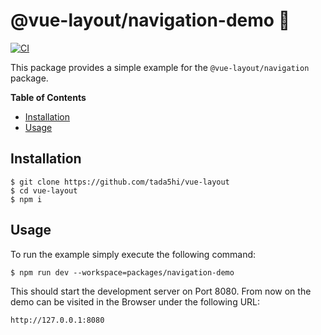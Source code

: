 # @vue-layout/navigation-demo 🧱

[![CI](https://github.com/Tada5hi/vue-layout/actions/workflows/main.yml/badge.svg)](https://github.com/Tada5hi/vue-layout/actions/workflows/main.yml)

This package provides a simple example for the `@vue-layout/navigation` package.

**Table of Contents**

- [Installation](#installation)
- [Usage](#usage)

## Installation

```shell
$ git clone https://github.com/tada5hi/vue-layout
$ cd vue-layout
$ npm i
```

## Usage

To run the example simply execute the following command: 

```shell
$ npm run dev --workspace=packages/navigation-demo
```

This should start the development server on Port 8080.
From now on the demo can be visited in the Browser under the following URL:

`http://127.0.0.1:8080`
